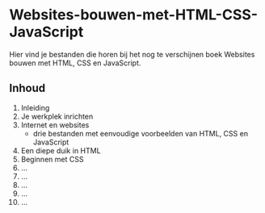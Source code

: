 # Websites-bouwen-met-HTML-CSS-JavaScript
Hier vind je bestanden die horen bij het nog te verschijnen boek Websites bouwen met HTML, CSS en JavaScript.
## Inhoud
1. Inleiding
2. Je werkplek inrichten
3. Internet en websites
   * drie bestanden met eenvoudige voorbeelden van HTML, CSS en JavaScript
4. Een diepe duik in HTML
5. Beginnen met CSS
6. ...
7. ...
8. ...
9. ...
10. ...
